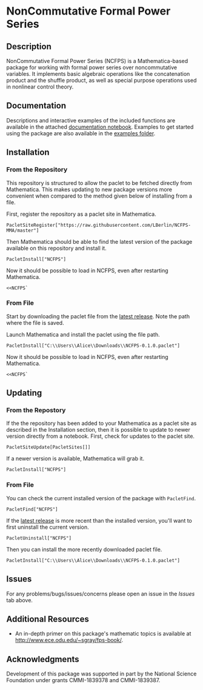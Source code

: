 # NonCommutative Formal Power Series

## Description

NonCommutative Formal Power Series (NCFPS) is a Mathematica-based package for working with formal power series over noncommutative variables. It implements basic algebraic operations like the concatenation product and the shuffle product, as well as special purpose operations used in nonlinear control theory.

## Documentation

Descriptions and interactive examples of the included functions are available in the attached [documentation notebook](Documentation/Documentation.nb). Examples to get started using the package are also available in the [examples folder](Documentation/Examples).

## Installation

### From the Repository

This repository is structured to allow the paclet to be fetched directly from Mathematica. This makes updating to new package versions more convenient when compared to the method given below of installing from a file.

First, register the repository as a paclet site in Mathematica.

```wolfram
PacletSiteRegister["https://raw.githubusercontent.com/LBerlin/NCFPS-MMA/master"]
```

Then Mathematica should be able to find the latest version of the package available on this repository and install it.

```wolfram
PacletInstall["NCFPS"]
```

Now it should be possible to load in NCFPS, even after restarting Mathematica.

```wolfram
<<NCFPS`
```

### From File

Start by downloading the paclet file from the [latest release](https://github.com/LBerlin/NCFPS-MMA/releases/latest). Note the path where the file is saved.

Launch Mathematica and install the paclet using the file path.

```wolfram
PacletInstall["C:\\Users\\Alice\\Downloads\\NCFPS-0.1.0.paclet"]
```

Now it should be possible to load in NCFPS, even after restarting Mathematica.

```wolfram
<<NCFPS`
```

## Updating

### From the Repostory

If the the repository has been added to your Mathematica as a paclet site as described in the Installation section, then it is possible to update to newer version directly from a notebook. First, check for updates to the paclet site.

```wolfram
PacletSiteUpdate[PacletSites[]]
```

If a newer version is available, Mathematica will grab it.

```wolfram
PacletInstall["NCFPS"]
```

### From File

You can check the current installed version of the package with `PacletFind`.

```wolfram
PacletFind["NCFPS"]
```

If the [latest release](https://github.com/LBerlin/NCFPS-MMA/releases/latest) is more recent than the installed version, you'll want to first uninstall the current version.

```wolfram
PacletUninstall["NCFPS"]
```

Then you can install the more recently downloaded paclet file.

```wolfram
PacletInstall["C:\\Users\\Alice\\Downloads\\NCFPS-0.1.0.paclet"]
```

## Issues

For any problems/bugs/issues/concerns please open an issue in the *Issues* tab above.

## Additional Resources

- An in-depth primer on this package's mathematic topics is available at http://www.ece.odu.edu/~sgray/fps-book/.

## Acknowledgments

Development of this package was supported in part by the National Science Foundation under grants CMMI-1839378 and CMMI-1839387.
